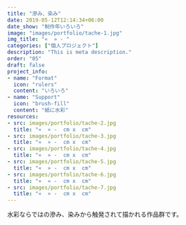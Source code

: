 ```yaml
---
title: "滲み、染み"
date: 2019-05-12T12:14:34+06:00
date_show: "制作年いろいろ"
image: "images/portfolio/tache-1.jpg"
img_title: "«  » - "
categories: ["個人プロジェクト"]
description: "This is meta description."
order: "05"
draft: false
project_info:
- name: "Format"
  icon: "rulers"
  content: "いろいろ"
- name: "Support"
  icon: "brush-fill"
  content: "紙に水彩"
resources:
- src: images/portfolio/tache-2.jpg
  title: "«  » -  cm x  cm"
- src: images/portfolio/tache-3.jpg
  title: "«  » -  cm x  cm"
- src: images/portfolio/tache-4.jpg
  title: "«  » -  cm x  cm"
- src: images/portfolio/tache-5.jpg
  title: "«  » -  cm x  cm"
- src: images/portfolio/tache-6.jpg
  title: "«  » -  cm x  cm"
- src: images/portfolio/tache-7.jpg
  title: "«  » -  cm x  cm"
---
```

水彩ならではの滲み、染みから触発されて描かれる作品群です。
